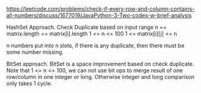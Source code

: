 https://leetcode.com/problems/check-if-every-row-and-column-contains-all-numbers/discuss/1677019/JavaPython-3-Two-codes-w-brief-analysis      

HashSet Approach.
Check Duplicate based on input range
n == matrix.length == matrix[i].length
1 <= n <= 100
1 <= matrix[i][j] <= n

n numbers put into n slots, if there is any duplicate, then there must be some number missing.

BitSet approach.
BitSet is a space improvement based on check duplicate.
Note that 1 <= n <= 100, we can not use bit ops to merge result of one row/column in one integer or long.  Otherwise integer and long comparison only takes 1 cycle.
